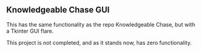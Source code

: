 ## Knowledgeable Chase GUI

This has the same functionality as the repo Knowledgeable Chase, but with a Tkinter GUI flare.

This project is not completed, and as it stands now, has zero functionality.
